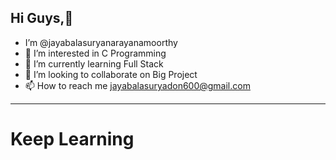 ## Hi Guys,👋
- I’m @jayabalasuryanarayanamoorthy
- 👀 I’m interested in C Programming
- 🌱 I’m currently learning Full Stack
- 💞️ I’m looking to collaborate on Big Project
- 📫 How to reach me <a href ="mailto:jayabalasuryadon600@gmail.com">jayabalasuryadon600@gmail.com</a>

---
# Keep Learning
